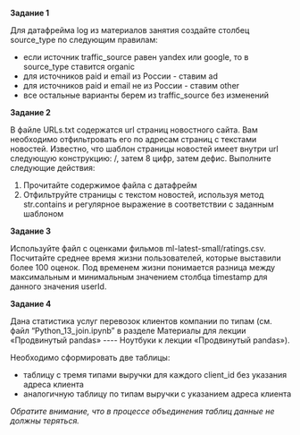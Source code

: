 **Задание 1**

Для датафрейма log из материалов занятия создайте столбец source_type по следующим правилам:

- если источник traffic_source равен yandex или google, то в source_type ставится organic
- для источников paid и email из России - ставим ad
- для источников paid и email не из России - ставим other
- все остальные варианты берем из traffic_source без изменений

**Задание 2**

В файле URLs.txt содержатся url страниц новостного сайта. Вам необходимо отфильтровать его по адресам страниц с текстами новостей. Известно, что шаблон страницы новостей имеет внутри url следующую конструкцию: /, затем 8 цифр, затем дефис. Выполните следующие действия:

1. Прочитайте содержимое файла с датафрейм
2. Отфильтруйте страницы с текстом новостей, используя метод str.contains и регулярное выражение в соответствии с заданным шаблоном

**Задание 3**

Используйте файл с оценками фильмов ml-latest-small/ratings.csv. Посчитайте среднее время жизни пользователей, которые выставили более 100 оценок. Под временем жизни понимается разница между максимальным и минимальным значением столбца timestamp для данного значения userId.

**Задание 4**

Дана статистика услуг перевозок клиентов компании по типам (см. файл “Python_13_join.ipynb” в разделе Материалы для лекции «Продвинутый pandas» ---- Ноутбуки к лекции «Продвинутый pandas»).

Необходимо сформировать две таблицы:
- таблицу с тремя типами выручки для каждого client_id без указания адреса клиента
- аналогичную таблицу по типам выручки с указанием адреса клиента

_Обратите внимание, что в процессе объединения таблиц данные не должны теряться._
